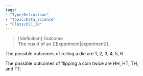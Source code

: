 ```yaml
---  
tags:  
- "Type/Definition"  
- "Topic/Data_Science"  
- "Class/DSC_10"  
---  
```

  
> [!definition] Outcome  
> The result of an [[Experiment|experiment]].  
  
The possible outcomes of rolling a die are 1, 2, 3, 4, 5, 6.  
  
The possible outcomes of flipping a coin twice are HH, HT, TH,  
and TT.  
